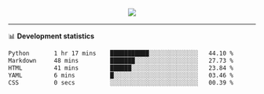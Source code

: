 <h3 align="center">
  <a href="https://github.com/hwalker928">
      <img src="https://github-profile-trophy.vercel.app/?username=hwalker928&no-bg=true&no-frame=true">
  </a>
</h3>


<hr>

📊 **Development statistics**

<!--START_SECTION:waka-->

```txt
Python       1 hr 17 mins    ███████████░░░░░░░░░░░░░░   44.10 %
Markdown     48 mins         ███████░░░░░░░░░░░░░░░░░░   27.73 %
HTML         41 mins         ██████░░░░░░░░░░░░░░░░░░░   23.84 %
YAML         6 mins          █░░░░░░░░░░░░░░░░░░░░░░░░   03.46 %
CSS          0 secs          ░░░░░░░░░░░░░░░░░░░░░░░░░   00.39 %
```

<!--END_SECTION:waka-->
